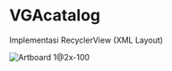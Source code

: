 # VGAcatalog
Implementasi RecyclerView (XML Layout)

![Artboard 1@2x-100](https://user-images.githubusercontent.com/36807013/217444172-d6fe787d-c3a5-4c68-977b-3c3d7f69a765.jpg)

